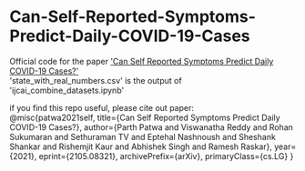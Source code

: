 # Can-Self-Reported-Symptoms-Predict-Daily-COVID-19-Cases
Official code for the paper ['Can Self Reported Symptoms Predict Daily COVID-19 Cases?'](https://arxiv.org/abs/2105.08321) <br>
'state_with_real_numbers.csv' is the output of 'ijcai_combine_datasets.ipynb' 

if you find this repo useful, please cite out paper: <br>
@misc{patwa2021self,
      title={Can Self Reported Symptoms Predict Daily COVID-19 Cases?}, 
      author={Parth Patwa and Viswanatha Reddy and Rohan Sukumaran and Sethuraman TV and Eptehal Nashnoush and Sheshank Shankar and Rishemjit Kaur and Abhishek Singh and Ramesh Raskar},
      year={2021},
      eprint={2105.08321},
      archivePrefix={arXiv},
      primaryClass={cs.LG}
}
